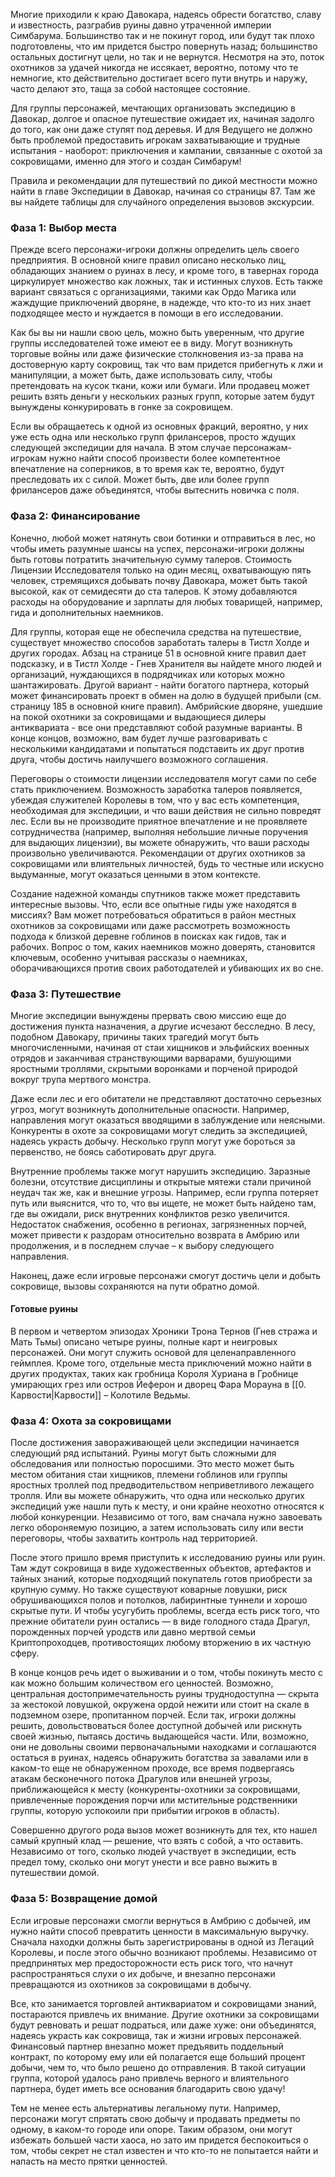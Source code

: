 Многие приходили к краю Давокара, надеясь обрести богатство, славу и известность, разграбив руины давно утраченной империи Симбарума. Большинство так и не покинут город, или будут так плохо подготовлены, что им придется быстро повернуть назад; большинство остальных достигнут цели, но так и не вернутся. Несмотря на это, поток охотников за удачей никогда не иссякает, вероятно, потому что те немногие, кто действительно достигает всего пути внутрь и наружу, часто делают это, таща за собой настоящее состояние.

Для группы персонажей, мечтающих организовать экспедицию в Давокар, долгое и опасное путешествие ожидает их, начиная задолго до того, как они даже ступят под деревья. И для Ведущего не должно быть проблемой предоставить игрокам захватывающие и трудные испытания - наоборот: приключения и кампании, связанные с охотой за сокровищами, именно для этого и создан Симбарум!

Правила и рекомендации для путешествий по дикой местности можно найти в главе Экспедиции в Давокар, начиная со страницы 87. Там же вы найдете таблицы для случайного определения вызовов экскурсии.
### Фаза 1: Выбор места
Прежде всего персонажи-игроки должны определить цель своего предприятия. В основной книге правил описано несколько лиц, обладающих знанием о руинах в лесу, и кроме того, в тавернах города циркулирует множество как ложных, так и истинных слухов. Есть также вариант связаться с организациями, такими как Ордо Магика или жаждущие приключений дворяне, в надежде, что кто-то из них знает подходящее место и нуждается в помощи в его исследовании.

Как бы вы ни нашли свою цель, можно быть уверенным, что другие группы исследователей тоже имеют ее в виду. Могут возникнуть торговые войны или даже физические столкновения из-за права на достоверную карту сокровищ, так что вам придется прибегнуть к лжи и манипуляции, а может быть, даже использовать силу, чтобы претендовать на кусок ткани, кожи или бумаги. Или продавец может решить взять деньги у нескольких разных групп, которые затем будут вынуждены конкурировать в гонке за сокровищем.

Если вы обращаетесь к одной из основных фракций, вероятно, у них уже есть одна или несколько групп фрилансеров, просто ждущих следующей экспедиции для начала. В этом случае персонажам-игрокам нужно найти способ произвести более компетентное впечатление на соперников, в то время как те, вероятно, будут преследовать их с силой. Может быть, две или более групп фрилансеров даже объединятся, чтобы вытеснить новичка с поля.
### Фаза 2: Финансирование
Конечно, любой может натянуть свои ботинки и отправиться в лес, но чтобы иметь разумные шансы на успех, персонажи-игроки должны быть готовы потратить значительную сумму талеров. Стоимость Лицензии Исследователя только на один месяц, охватывающую пять человек, стремящихся добывать почву Давокара, может быть такой высокой, как от семидесяти до ста талеров. К этому добавляются расходы на оборудование и зарплаты для любых товарищей, например, гида и дополнительных наемников.

Для группы, которая еще не обеспечила средства на путешествие, существует множество способов заработать талеры в Тистл Холде и других городах. Абзац на странице 51 в основной книге правил дает подсказку, и в Тистл Холде - Гнев Хранителя вы найдете много людей и организаций, нуждающихся в подрядчиках или которых можно шантажировать. Другой вариант - найти богатого партнера, который может финансировать проект в обмен на долю в будущей прибыли (см. страницу 185 в основной книге правил). Амбрийские дворяне, ушедшие на покой охотники за сокровищами и выдающиеся дилеры антиквариата - все они представляют собой разумные варианты. В конце концов, возможно, вам будет лучше разговаривать с несколькими кандидатами и попытаться подставить их друг против друга, чтобы достичь наилучшего возможного соглашения.

Переговоры о стоимости лицензии исследователя могут сами по себе стать приключением. Возможность заработка талеров появляется, убеждая служителей Королевы в том, что у вас есть компетенция, необходимая для экспедиции, и что ваши действия не сильно повредят лес. Если вы не производите приятное впечатление и не проявляете сотрудничества (например, выполняя небольшие личные поручения для выдающих лицензии), вы можете обнаружить, что ваши расходы произвольно увеличиваются. Рекомендации от других охотников за сокровищами или влиятельных личностей, будь то честные или искусно выдуманные, могут оказаться ценными в этом контексте.

Создание надежной команды спутников также может представить интересные вызовы. Что, если все опытные гиды уже находятся в миссиях? Вам может потребоваться обратиться в район местных охотников за сокровищами или даже рассмотреть возможность подхода к близкой деревне гоблинов в поисках как гидов, так и рабочих. Вопрос о том, каких наемников можно доверять, становится ключевым, особенно учитывая рассказы о наемниках, оборачивающихся против своих работодателей и убивающих их во сне.
### Фаза 3: Путешествие
Многие экспедиции вынуждены прервать свою миссию еще до достижения пункта назначения, а другие исчезают бесследно. В лесу, подобном Давокару, причины таких трагедий могут быть многочисленными, начиная от стаи хищников и эльфийских военных отрядов и заканчивая странствующими варварами, бушующими яростными троллями, скрытыми воронками и порченой природой вокруг трупа мертвого монстра.

Даже если лес и его обитатели не представляют достаточно серьезных угроз, могут возникнуть дополнительные опасности. Например, направления могут оказаться вводящими в заблуждение или неясными. Конкуренты в охоте за сокровищами могут следить за экспедицией, надеясь украсть добычу. Несколько групп могут уже бороться за первенство, не боясь саботировать друг друга.

Внутренние проблемы также могут нарушить экспедицию. Заразные болезни, отсутствие дисциплины и открытые мятежи стали причиной неудач так же, как и внешние угрозы. Например, если группа потеряет путь или выяснится, что то, что вы ищете, не может быть найдено там, где вы ожидали, риск внутренних конфликтов резко увеличится. Недостаток снабжения, особенно в регионах, загрязненных порчей, может привести к раздорам относительно возврата в Амбрию или продолжения, и в последнем случае – к выбору следующего направления.

Наконец, даже если игровые персонажи смогут достичь цели и добыть сокровище, вызовы сохраняются на пути обратно домой.
#### Готовые руины
В первом и четвертом эпизодах Хроники Трона Тернов (Гнев стража и Мать Тьмы) описано четыре руины, полные карт и неигровых персонажей. Они могут служить основой для целенаправленного геймплея. Кроме того, отдельные места приключений можно найти в других продуктах, таких как гробница Короля Хуриана в Гробнице умирающих грез или остров Йеферон и дворец Фара Морауна в [[0. Карвости|Карвости]] – Колотиле Ведьмы.
### Фаза 4: Охота за сокровищами
После достижения завораживающей цели экспедиции начинается следующий ряд испытаний. Руины могут быть сложными для обследования или полностью поросшими. Это место может быть местом обитания стаи хищников, племени гоблинов или группы яростных троллей под предводительством неприветливого лежащего тролля. Или вы можете обнаружить, что одна или несколько других экспедиций уже нашли путь к месту, и они крайне неохотно относятся к любой конкуренции. Независимо от того, вам сначала нужно завоевать легко обороняемую позицию, а затем использовать силу или вести переговоры, чтобы захватить контроль над территорией.

После этого пришло время приступить к исследованию руины или руин. Там ждут сокровища в виде художественных объектов, артефактов и тайных знаний, которые подходящий покупатель готов приобрести за крупную сумму. Но также существуют коварные ловушки, риск обрушивающихся полов и потолков, лабиринтные туннели и хорошо скрытые пути. И чтобы усугубить проблемы, всегда есть риск того, что прежние обитатели руин остались — в виде голодного стада Драгул, порожденных порчей уродств или давно мертвой семьи Криптопроходцев, противостоящих любому вторжению в их частную сферу.

В конце концов речь идет о выживании и о том, чтобы покинуть место с как можно большим количеством его ценностей. Возможно, центральная достопримечательность руины труднодоступна — скрыта за жестокой ловушкой, окружена ордой нежити или стоит на скале в подземном озере, пропитанном порчей. Если так, игроки должны решить, довольствоваться более доступной добычей или рискнуть своей жизнью, пытаясь достичь выдающейся части. Или, возможно, они не довольны своими первоначальными находками и соглашаются остаться в руинах, надеясь обнаружить богатства за завалами или в каком-то еще не обнаруженном проходе, все время подвергаясь атакам бесконечного потока Драгулов или внешней угрозы, приближающейся к месту (конкуренты-охотники за сокровищами, привлеченные порождения порчи или мстительные родственники группы, которую успокоили при прибытии игроков в область).

Совершенно другого рода вызов может возникнуть для тех, кто нашел самый крупный клад — решение, что взять с собой, а что оставить. Независимо от того, сколько людей участвует в экспедиции, есть предел тому, сколько они могут унести и все равно выжить в путешествии домой.
### Фаза 5: Возвращение домой
Если игровые персонажи смогли вернуться в Амбрию с добычей, им нужно найти способ превратить ценности в максимальную выручку. Сначала находки должны быть зарегистрированы в одной из Легаций Королевы, и после этого обычно возникают проблемы. Независимо от предпринятых мер предосторожности есть риск того, что начнут распространяться слухи о их добыче, и внезапно персонажи превращаются из охотников за сокровищами в добычу.

Все, кто занимается торговлей антиквариатом и сокровищами знаний, постараются привлечь их внимание. Другие охотники за сокровищами будут ревновать и решат подраться, или даже хуже: они объединятся, надеясь украсть как сокровища, так и жизни игровых персонажей. Финансовый партнер внезапно может предъявить поддельный контракт, по которому ему или ей полагается еще больший процент добычи, чем то, что было решено до отправления. В такой ситуации группа, которой удалось рано привлечь верного и влиятельного партнера, будет иметь все основания благодарить свою удачу!

Тем не менее есть альтернативы легальному пути. Например, персонажи могут спрятать свою добычу и продавать предметы по одному, в каком-то городе или опоре. Таким образом, они могут избежать большей части хаоса, но зато им придется беспокоиться о том, чтобы секрет не стал известен и что кто-то не попытается найти и напасть на место прятки ценностей.

